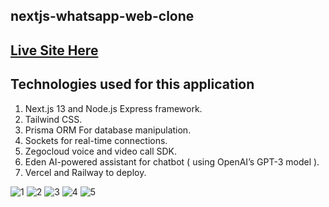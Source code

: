## nextjs-whatsapp-web-clone

## [Live Site Here](https://whatsapp-web-clone.up.railway.app/)

## Technologies used for this application

1. Next.js 13 and Node.js Express framework.
2. Tailwind CSS.
3. Prisma ORM For database manipulation.
4. Sockets for real-time connections.
5. Zegocloud voice and video call SDK.
6. Eden AI-powered assistant for chatbot ( using OpenAI’s GPT-3 model ).
7. Vercel and Railway to deploy.


![1](https://github.com/Sir-Rumeh/whatsapp-web-clone/assets/95687544/1964cfb9-2242-4d87-99d7-1d7140dbcea6)
![2](https://github.com/Sir-Rumeh/whatsapp-web-clone/assets/95687544/13d82c41-7db2-470d-bdc6-b415e2b33e37)
![3](https://github.com/Sir-Rumeh/whatsapp-web-clone/assets/95687544/e4d0d1e3-979b-4c49-83fd-353f9efa0711)
![4](https://github.com/Sir-Rumeh/whatsapp-web-clone/assets/95687544/89cb4b14-4808-44e7-90f2-6dd5ff040ced)
![5](https://github.com/Sir-Rumeh/whatsapp-web-clone/assets/95687544/28e06344-5b7c-4c7a-a6bf-ad08da55a351)

